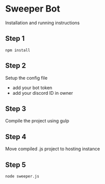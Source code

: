 # Sweeper Bot

Installation and running instructions
## Step 1
`npm install`

## Step 2
Setup the config file
- add your bot token
- add your discord ID in owner

## Step 3
Compile the project using gulp

## Step 4
Move compiled .js project to hosting instance

## Step 5
`node sweeper.js`
